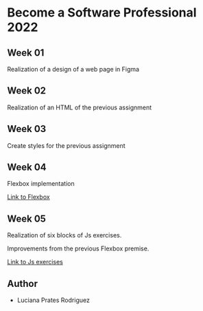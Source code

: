 # Become a Software Professional 2022

## Week 01

Realization of a design of a web page in Figma

## Week 02

Realization of an HTML of the previous assignment

## Week 03

Create styles for the previous assignment

## Week 04

Flexbox implementation

[Link to Flexbox](https://lucianaprat.github.io/BaSP-A2022-Etapa-1/week-04/index.html)

## Week 05

Realization of six blocks of Js exercises.

Improvements from the previous Flexbox premise.

[Link to Js exercises](https://lucianaprat.github.io/BaSP-A2022-Etapa-1/week-05/index.html)

## Author

- Luciana Prates Rodriguez

